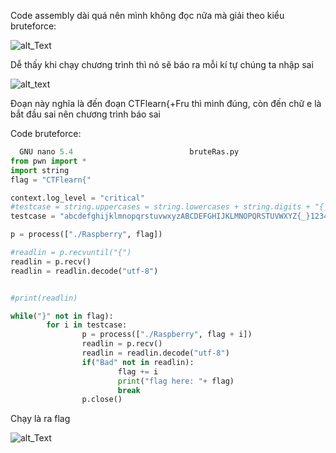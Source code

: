 Code assembly dài quá nên mình không đọc nữa mà giải theo kiểu bruteforce:

![alt_Text](https://i.imgur.com/xnAjcSN.png)

Dễ thấy khi chạy chương trình thì nó sẽ báo ra mỗi kí tự chúng ta nhập sai

![alt_text](https://i.imgur.com/nuzygFV.png)

Đoạn này nghĩa là đến đoạn CTFlearn{+Fru thì mình đúng, còn đến chữ e là bắt đầu sai nên chương trình báo sai

Code bruteforce:

```python
  GNU nano 5.4                          bruteRas.py                                    
from pwn import *
import string
flag = "CTFlearn{"

context.log_level = "critical"
#testcase = string.uppercases = string.lowercases + string.digits + "{_}"
testcase = "abcdefghijklmnopqrstuvwxyzABCDEFGHIJKLMNOPQRSTUVWXYZ{_}1234567890+=-_!@#$%^&*()"

p = process(["./Raspberry", flag])

#readlin = p.recvuntil("{")
readlin = p.recv()
readlin = readlin.decode("utf-8")


#print(readlin)

while("}" not in flag):
        for i in testcase:
                p = process(["./Raspberry", flag + i])
                readlin = p.recv()
                readlin = readlin.decode("utf-8")
                if("Bad" not in readlin):
                        flag += i
                        print("flag here: "+ flag)
                        break
                p.close()
```

Chạy là ra flag

![alt_Text](https://i.imgur.com/ULZZDt6.png)
